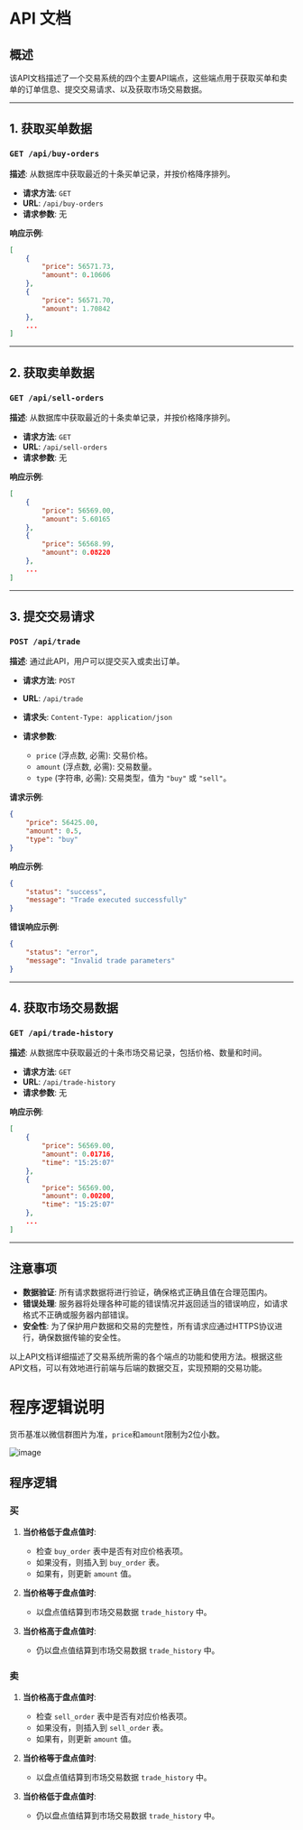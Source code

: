 
# API 文档

## 概述

该API文档描述了一个交易系统的四个主要API端点，这些端点用于获取买单和卖单的订单信息、提交交易请求、以及获取市场交易数据。

---

## 1. 获取买单数据

### `GET /api/buy-orders`

**描述**: 从数据库中获取最近的十条买单记录，并按价格降序排列。

- **请求方法**: `GET`
- **URL**: `/api/buy-orders`
- **请求参数**: 无

**响应示例**:

```json
[
    {
        "price": 56571.73,
        "amount": 0.10606
    },
    {
        "price": 56571.70,
        "amount": 1.70842
    },
    ...
]
```

---

## 2. 获取卖单数据

### `GET /api/sell-orders`

**描述**: 从数据库中获取最近的十条卖单记录，并按价格降序排列。

- **请求方法**: `GET`
- **URL**: `/api/sell-orders`
- **请求参数**: 无

**响应示例**:

```json
[
    {
        "price": 56569.00,
        "amount": 5.60165
    },
    {
        "price": 56568.99,
        "amount": 0.08220
    },
    ...
]
```

---

## 3. 提交交易请求

### `POST /api/trade`

**描述**: 通过此API，用户可以提交买入或卖出订单。

- **请求方法**: `POST`
- **URL**: `/api/trade`
- **请求头**: `Content-Type: application/json`
- **请求参数**:

    - `price` (浮点数, 必需): 交易价格。
    - `amount` (浮点数, 必需): 交易数量。
    - `type` (字符串, 必需): 交易类型，值为 `"buy"` 或 `"sell"`。

**请求示例**:

```json
{
    "price": 56425.00,
    "amount": 0.5,
    "type": "buy"
}
```

**响应示例**:

```json
{
    "status": "success",
    "message": "Trade executed successfully"
}
```

**错误响应示例**:

```json
{
    "status": "error",
    "message": "Invalid trade parameters"
}
```

---

## 4. 获取市场交易数据

### `GET /api/trade-history`

**描述**: 从数据库中获取最近的十条市场交易记录，包括价格、数量和时间。

- **请求方法**: `GET`
- **URL**: `/api/trade-history`
- **请求参数**: 无

**响应示例**:

```json
[
    {
        "price": 56569.00,
        "amount": 0.01716,
        "time": "15:25:07"
    },
    {
        "price": 56569.00,
        "amount": 0.00200,
        "time": "15:25:07"
    },
    ...
]
```

---

## 注意事项

- **数据验证**: 所有请求数据将进行验证，确保格式正确且值在合理范围内。
- **错误处理**: 服务器将处理各种可能的错误情况并返回适当的错误响应，如请求格式不正确或服务器内部错误。
- **安全性**: 为了保护用户数据和交易的完整性，所有请求应通过HTTPS协议进行，确保数据传输的安全性。

以上API文档详细描述了交易系统所需的各个端点的功能和使用方法。根据这些API文档，可以有效地进行前端与后端的数据交互，实现预期的交易功能。

# 程序逻辑说明

货币基准以微信群图片为准，`price`和`amount`限制为2位小数。

![image](https://github.com/user-attachments/assets/0da2f7cf-cb56-4eb2-b2cd-eeed2d53c59b)

## 程序逻辑

### 买

1. **当价格低于盘点值时**:
    - 检查 `buy_order` 表中是否有对应价格表项。
    - 如果没有，则插入到 `buy_order` 表。
    - 如果有，则更新 `amount` 值。

2. **当价格等于盘点值时**:
    - 以盘点值结算到市场交易数据 `trade_history` 中。

3. **当价格高于盘点值时**:
    - 仍以盘点值结算到市场交易数据 `trade_history` 中。

### 卖

1. **当价格高于盘点值时**:
    - 检查 `sell_order` 表中是否有对应价格表项。
    - 如果没有，则插入到 `sell_order` 表。
    - 如果有，则更新 `amount` 值。

2. **当价格等于盘点值时**:
    - 以盘点值结算到市场交易数据 `trade_history` 中。

3. **当价格低于盘点值时**:
    - 仍以盘点值结算到市场交易数据 `trade_history` 中。


